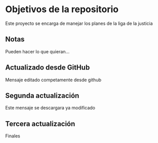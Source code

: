 # Objetivos de la repositorio

Este proyecto se encarga de manejar los planes de la liga de la justicia


## Notas
Pueden hacer lo que quieran...

## Actualizado desde GitHub
Mensaje editado competamente desde github

## Segunda actualización
Este mensaje se descargara ya modificado

## Tercera actualización
Finales
